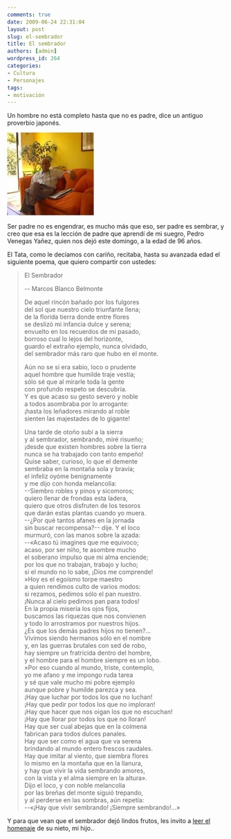```yaml
---
comments: true
date: 2009-06-24 22:31:04
layout: post
slug: el-sembrador
title: El sembrador
authors: [admin]
wordpress_id: 264
categories:
- Cultura
- Personajes
tags:
- motivación
---
```


Un hombre no está completo hasta que no es padre, dice un antiguo proverbio japonés.

![tata.jpg](tata-thumb-200x191-625.jpg)

Ser padre no es engendrar, es mucho más que eso, ser padre es sembrar, y creo que esa es la lección de padre que aprendí de mi suegro, Pedro Venegas Yañez, quien nos dejó este domingo, a la edad de 96 años.

El Tata, como le decíamos con cariño, recitaba, hasta su avanzada edad el siguiente poema, que quiero compartir con ustedes:


> El Sembrador
>
> -- Marcos Blanco Belmonte
>
>    De aquel rincón bañado por los fulgores  
del sol que nuestro cielo triunfante llena;  
de la florida tierra donde entre flores  
se deslizó mi infancia dulce y serena;  
envuelto en los recuerdos de mi pasado,  
borroso cual lo lejos del horizonte,  
guardo el extraño ejemplo, nunca olvidado,  
del sembrador más raro que hubo en el monte.  
>  
> Aún no se si era sabio, loco o prudente  
aquel hombre que humilde traje vestía;  
sólo sé que al mirarle toda la gente  
con profundo respeto se descubría.  
Y es que acaso su gesto severo y noble  
a todos asombraba por lo arrogante:  
¡hasta los leñadores mirando al roble  
sienten las majestades de lo gigante!  
>  
> Una tarde de otoño subí a la sierra  
y al sembrador, sembrando, miré risueño;  
¡desde que existen hombres sobre la tierra  
nunca se ha trabajado con tanto empeño!  
Quise saber, curioso, lo que el demente  
sembraba en la montaña sola y bravía;  
el infeliz oyóme benignamente  
y me dijo con honda melancolía:  
--Siembro robles y pinos y sicomoros;  
quiero llenar de frondas esta ladera,  
quiero que otros disfruten de los tesoros  
que darán estas plantas cuando yo muera.  
--¿Por qué tantos afanes en la jornada  
sin buscar recompensa?-- dije. Y el loco  
murmuró, con las manos sobre la azada:  
--«Acaso tú imagines que me equivoco;  
acaso, por ser niño, te asombre mucho  
el soberano impulso que mi alma enciende;  
por los que no trabajan, trabajo y lucho;  
si el mundo no lo sabe, ¡Dios me comprende!  
»Hoy es el egoísmo torpe maestro  
a quien rendimos culto de varios modos:  
si rezamos, pedimos sólo el pan nuestro.  
¡Nunca al cielo pedimos pan para todos!  
En la propia miseria los ojos fijos,  
buscamos las riquezas que nos convienen  
y todo lo arrostramos por nuestros hijos.  
¿Es que los demás padres hijos no tienen?...  
Vivimos siendo hermanos sólo en el nombre  
y, en las guerras brutales con sed de robo,  
hay siempre un fratricida dentro del hombre,  
y el hombre para el hombre siempre es un lobo.  
»Por eso cuando al mundo, triste, contemplo,  
yo me afano y me impongo ruda tarea  
y sé que vale mucho mi pobre ejemplo  
aunque pobre y humilde parezca y sea.  
¡Hay que luchar por todos los que no luchan!  
¡Hay que pedir por todos los que no imploran!  
¡Hay que hacer que nos oigan los que no escuchan!  
¡Hay que llorar por todos los que no lloran!  
Hay que ser cual abejas que en la colmena  
fabrican para todos dulces panales.  
Hay que ser como el agua que va serena  
brindando al mundo entero frescos raudales.  
Hay que imitar al viento, que siembra flores  
lo mismo en la montaña que en la llanura,  
y hay que vivir la vida sembrando amores,  
con la vista y el alma siempre en la altura».  
Dijo el loco, y con noble melancolía  
por las breñas del monte siguió trepando,  
y al perderse en las sombras, aún repetía:  
--«¡Hay que vivir sembrando! ¡Siempre sembrando!...»
>
>   

Y para que vean que el sembrador dejó lindos frutos, les invito a [leer el homenaje](http://www.d3ne.net/?p=232) de su nieto, mi hijo..

